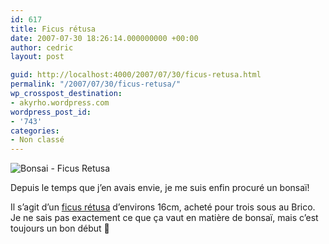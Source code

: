 ```yaml
---
id: 617
title: Ficus rétusa
date: 2007-07-30 18:26:14.000000000 +00:00
author: cedric
layout: post

guid: http://localhost:4000/2007/07/30/ficus-retusa.html
permalink: "/2007/07/30/ficus-retusa/"
wp_crosspost_destination:
- akyrho.wordpress.com
wordpress_post_id:
- '743'
categories:
- Non classé
---
```

![Bonsai - Ficus Retusa](/images/2007/07/montage-bonzai.jpg)

Depuis le temps que j’en avais envie, je me suis enfin procuré un bonsaï!

Il s’agit d’un [ficus rétusa](http://fr.wikipedia.org/wiki/Ficus_retusa) d’environs 16cm, acheté pour trois sous au Brico. Je ne sais pas exactement ce que ça vaut en matière de bonsaï, mais c’est toujours un bon début 🙂